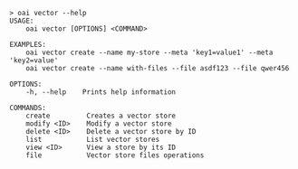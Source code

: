 ﻿```shell
> oai vector --help
USAGE:
    oai vector [OPTIONS] <COMMAND>

EXAMPLES:
    oai vector create --name my-store --meta 'key1=value1' --meta 'key2=value'
    oai vector create --name with-files --file asdf123 --file qwer456

OPTIONS:
    -h, --help    Prints help information

COMMANDS:
    create         Creates a vector store       
    modify <ID>    Modify a vector store        
    delete <ID>    Delete a vector store by ID  
    list           List vector stores           
    view <ID>      View a store by its ID       
    file           Vector store files operations
```
